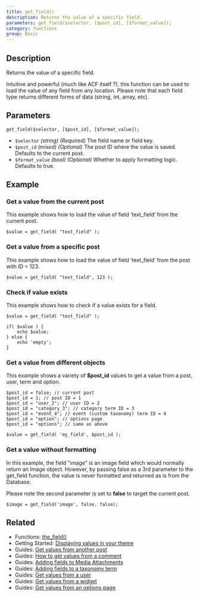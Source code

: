 ```yaml
---
title: get_field()
description: Returns the value of a specific field.
parameters: get_field($selector, [$post_id], [$format_value]);
category: functions
group: Basic
---
```


## Description
Returns the value of a specific field.

Intuitive and powerful (much like ACF itself ?), this function can be used to load the value of any field from any location. Please note that each field type returns different forms of data (string, int, array, etc).

## Parameters
```
get_field($selector, [$post_id], [$format_value]);
```
- `$selector`		*(string)*	*(Required)*	The field name or field key.
- `$post_id`		*(mixed)*	*(Optional)*	The post ID where the value is saved. Defaults to the current post.
- `$format_value`	*(bool)*	*(Optional)*	Whether to apply formatting logic. Defaults to true.

## Example

### Get a value from the current post
This example shows how to load the value of field ‘text_field’ from the current post.
```
$value = get_field( "text_field" );
```

### Get a value from a specific post
This example shows how to load the value of field ‘text_field’ from the post with ID = 123.
```
$value = get_field( "text_field", 123 );
```

### Check if value exists
This example shows how to check if a value exists for a field.
```
$value = get_field( "text_field" );

if( $value ) {
    echo $value;
} else {
    echo 'empty';
}
```

### Get a value from different objects
This example shows a variety of **$post_id** values to get a value from a post, user, term and option.
```
$post_id = false; // current post
$post_id = 1; // post ID = 1
$post_id = "user_2"; // user ID = 2
$post_id = "category_3"; // category term ID = 3
$post_id = "event_4"; // event (custom taxonomy) term ID = 4
$post_id = "option"; // options page
$post_id = "options"; // same as above

$value = get_field( 'my_field', $post_id );
```

### Get a value without formatting
In this example, the field "image" is an image field which would normally return an Image object.
However, by passing false as a 3rd parameter to the get_field function, the value is never formatted and returned as is from the Database.

Please note the second parameter is set to **false** to target the current post.
```
$image = get_field('image', false, false);
```

## Related
- Functions: [the_field()](https://www.advancedcustomfields.com/resources/the_field/)
- Getting Started: [Displaying values in your theme](https://www.advancedcustomfields.com/resources/displaying-custom-field-values-in-your-theme/)
- Guides: [Get values from another post](https://www.advancedcustomfields.com/resources/how-to-get-values-from-another-post/)
- Guides: [How to get values from a comment](https://www.advancedcustomfields.com/resources/get-values-comment/)
- Guides: [Adding fields to Media Attachments](https://www.advancedcustomfields.com/resources/adding-fields-media-attachments/)
- Guides: [Adding fields to a taxonomy term](https://www.advancedcustomfields.com/resources/adding-fields-taxonomy-term/)
- Guides: [Get values from a user](https://www.advancedcustomfields.com/resources/how-to-get-values-from-a-user/)
- Guides: [Get values from a widget](https://www.advancedcustomfields.com/resources/get-values-widget/)
- Guides: [Get values from an options page](https://www.advancedcustomfields.com/resources/get-values-from-an-options-page/)
